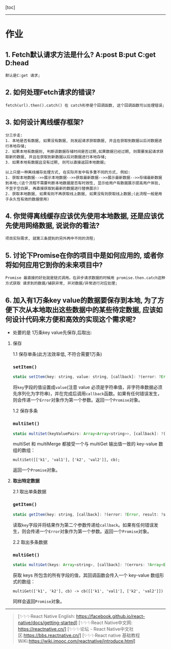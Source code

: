 

[toc]

---

# 作业

## 1. Fetch默认请求方法是什么? A:post B:put C:get D:head

```
默认是C:get 请求;
```

## 2. 如何处理Fetch请求的错误?

```
fetch(url).then().catch() 在 catch形参是个回调函数, 这个回调函数可以处理错误;
```

## 3. 如何设计离线缓存框架?

```
分三步走:
1. 本地是否有数据, 如果没有数据, 则发起请求获取数据, 并且在获取到数据以后对数据进行本地存储;
2. 如果本地有数据则, 判断该数据存储时间是否过期,如果数据已经过期, 则需要发起请求获取新的数据, 并且在获取到新数据以后对数据进行本地存储;
3. 如果本地有数据且没有过期, 则可以直接返回本地数据;

以上只是一种离线缓存处理方式, 在实际开发中有多重不同的方式, 例如:
1. 获取本地数据-->>展示本地数据-->>获取最新数据-->>展示最新数据-->>存储最新数据到本地;(这个流程不需要判断本地数据是否有时效性, 显示给用户有数据展示提高用户体验, 不至于空白屏, 再直接获取到最新的数据进行替换展示)
2. 获取本地数据, 如果有则不再获取线上数据, 如果没有则获取线上数据;(此流程一般是用于永久性有效的数据使用)
```

## 4. 你觉得离线缓存应该优先使用本地数据, 还是应该优先使用网络数据, 说说你的看法?

```
项目实际需求, 就第三条提到的另外两中不同的流程;
```

## 5. 讨论下Promise在你的项目中是如何应用的, 或者你将如何应用它到你的未来项目中?

```
Promise 最直接的好处就是链式调用。在异步请求数据的时候用 promise.then.catch这种方式获取 请求到的数据/捕获异常, 并对数据/异常进行对应处理;
```

## 6. 加入有1万条key value的数据要保存到本地, 为了方便下次从本地取出这些数据中的某些待定数据, 应该如何设计代码来方便和高效的实现这个需求呢?

- 处要的是 1万条key value先保存,后取出:

1. 保存

   1.1 保存单条(此方法效率低, 不符合需要1万条)

   ### `setItem()`

   ```jsx
   static setItem(key: string, value: string, [callback]: ?(error: ?Error) => void)
   ```

   将`key`字段的值设置成`value`(注意 value 必须是字符串值，非字符串数据必须先序列化为字符串)，并在完成后调用`callback`函数。如果有任何错误发生，则会传递一个`Error`对象作为第一个参数。返回一个`Promise`对象。

   1.2 保存多条

   ### `multiSet()`

   ```jsx
   static multiSet(keyValuePairs: Array<Array<string>>, [callback]: ?(errors: ?Array<Error>) => void)
   ```

   multiSet 和 multiMerge 都接受一个与 multiGet 输出值一致的 key-value 数组的数组：

   ```
   multiSet([['k1', 'val1'], ['k2', 'val2']], cb);
   ```

   返回一个`Promise`对象。



2. **取出特定数据**

   2.1 取出单条数据

   ### `getItem()`

   ```jsx
   static getItem(key: string, [callback]: ?(error: ?Error, result: ?string) => void)
   ```

   读取`key`字段并将结果作为第二个参数传递给`callback`。如果有任何错误发生，则会传递一个`Error`对象作为第一个参数。返回一个`Promise`对象。

   2.2 取出多条数据

   ### `multiGet()`

   ```jsx
   static multiGet(keys: Array<string>, [callback]: ?(errors: ?Array<Error>, result: ?Array<Array<string>>) => void)
   ```

   获取 keys 所包含的所有字段的值，其回调函数会传入一个 key-value 数组形式的数组：

   ```
   multiGet(['k1', 'k2'], cb) -> cb([['k1', 'val1'], ['k2', 'val2']])
   ```

   同样会返回`Promise`对象。



---
> [✨✨✨React Native English: https://facebook.github.io/react-native/docs/getting-started]
> [✨✨✨React Native中文网: https://reactnative.cn/]
> [✨✨✨论坛 - React Native中文社区:https://bbs.reactnative.cn/]
> [✨✨✨React native 基础教程WiKi:https://wiki.imooc.com/reactnative/introduce.html]
>